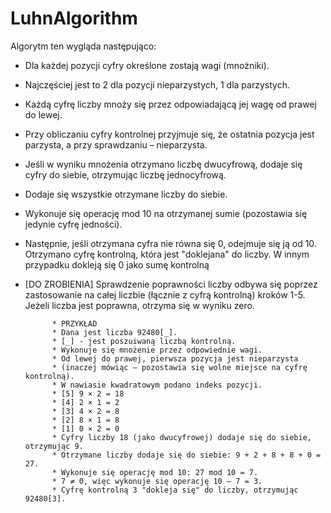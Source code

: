 # LuhnAlgorithm
Algorytm ten wygląda następująco:

- Dla każdej pozycji cyfry określone zostają wagi (mnożniki). 
- Najczęściej jest to 2 dla pozycji nieparzystych, 1 dla parzystych.
- Każdą cyfrę liczby mnoży się przez odpowiadającą jej wagę od prawej do lewej.
- Przy obliczaniu cyfry kontrolnej przyjmuje się, że ostatnia pozycja jest parzysta, a przy sprawdzaniu – nieparzysta.
- Jeśli w wyniku mnożenia otrzymano liczbę dwucyfrową, dodaje się cyfry do siebie, otrzymując liczbę jednocyfrową.
- Dodaje się wszystkie otrzymane liczby do siebie.
- Wykonuje się operację mod 10 na otrzymanej sumie (pozostawia się jedynie cyfrę jedności).
- Następnie, jeśli otrzymana cyfra nie równa się 0, odejmuje się ją od 10. Otrzymano cyfrę kontrolną, która jest 
  "doklejana" do liczby. W innym przypadku dokleją się 0 jako sumę kontrolną
- [DO ZROBIENIA] Sprawdzenie poprawności liczby odbywa się poprzez zastosowanie na całej liczbie (łącznie z cyfrą 
  kontrolną) kroków 1-5. Jeżeli liczba jest poprawna, otrzyma się w wyniku zero.

            * PRZYKŁAD
            * Dana jest liczba 92480[_].     
            * [_] - jest poszuiwaną liczbą kontrolną.
            * Wykonuje się mnożenie przez odpowiednie wagi.
            * Od lewej do prawej, pierwsza pozycja jest nieparzysta
            * (inaczej mówiąc – pozostawia się wolne miejsce na cyfrę kontrolną).
            * W nawiasie kwadratowym podano indeks pozycji.
            * [5] 9 × 2 = 18
            * [4] 2 × 1 = 2
            * [3] 4 × 2 = 8
            * [2] 8 × 1 = 8
            * [1] 0 × 2 = 0
            * Cyfry liczby 18 (jako dwucyfrowej) dodaje się do siebie, otrzymując 9.
            * Otrzymane liczby dodaje się do siebie: 9 + 2 + 8 + 8 + 0 = 27.
            * Wykonuje się operację mod 10: 27 mod 10 = 7.
            * 7 ≠ 0, więc wykonuje się operację 10 – 7 = 3.
            * Cyfrę kontrolną 3 "dokleja się" do liczby, otrzymując 92480[3].
